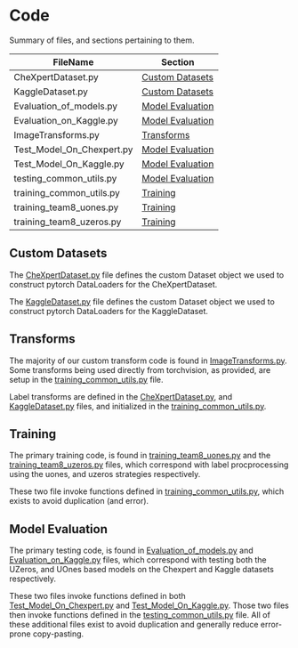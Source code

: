# Code

Summary of files, and sections pertaining to them.

| FileName                  | Section  | 
| ------------------------- | -------- | 
| CheXpertDataset.py        | [Custom Datasets](#custom-datasets)   |
| KaggleDataset.py          | [Custom Datasets](#custom-datasets)   |
| Evaluation_of_models.py   | [Model Evaluation](#model-evaluation) |
| Evaluation_on_Kaggle.py   | [Model Evaluation](#model-evaluation) |
| ImageTransforms.py        | [Transforms](#transforms) |
| Test_Model_On_Chexpert.py | [Model Evaluation](#model-evaluation) |
| Test_Model_On_Kaggle.py   | [Model Evaluation](#model-evaluation) |
| testing_common_utils.py   | [Model Evaluation](#model-evaluation) |
| training_common_utils.py  | [Training](#training)                 |
| training_team8_uones.py   | [Training](#training)                 |
| training_team8_uzeros.py  | [Training](#training)                 |

## Custom Datasets

The [CheXpertDataset.py](Code/CheXpertDataset.py) file defines the custom Dataset object we used to construct pytorch DataLoaders for the CheXpertDataset.

The [KaggleDataset.py](Code/KaggleDataset.py) file defines the custom Dataset object we used to construct pytorch DataLoaders for the KaggleDataset.

## Transforms

The majority of our custom transform code is found in [ImageTransforms.py](Code/ImageTransforms.py). Some transforms being used directly from torchvision, as provided, are setup in the [training_common_utils.py](Code/training_common_utils.py) file.

Label transforms are defined in the [CheXpertDataset.py](CheXpertDataset.py), and [KaggleDataset.py](KaggleDataset.py) files, and initialized in the [training_common_utils.py](training_common_utils.py).

## Training

The primary training code, is found in [training_team8_uones.py](training_team8_uones.py) and the [training_team8_uzeros.py](training_team8_uzeros.py) files, which correspond with label procprocessing using the uones, and uzeros strategies respectively.

These two file invoke functions defined in [training_common_utils.py](training_common_utils.py), which exists to avoid duplication (and error).

## Model Evaluation

The primary testing code, is found in [Evaluation_of_models.py](Evaluation_of_models.py) and [Evaluation_on_Kaggle.py](Evaluation_on_Kaggle.py) files, which correspond with testing both the UZeros, and UOnes based models on the Chexpert and Kaggle datasets respectively. 

These two files invoke functions defined in both [Test_Model_On_Chexpert.py](Test_Model_On_Chexpert.py) and [Test_Model_On_Kaggle.py](Evaluation_on_Kaggle.py). Those two files then invoke functions defined in the [testing_common_utils.py](testing_common_utils.py) file. All of these additional files exist to avoid duplication and generally reduce error-prone copy-pasting. 


